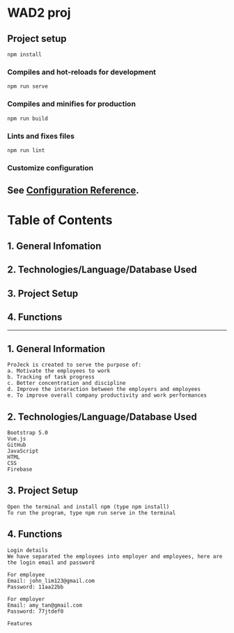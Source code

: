 # WAD2 proj

## Project setup
```
npm install
```

### Compiles and hot-reloads for development
```
npm run serve
```

### Compiles and minifies for production
```
npm run build
```

### Lints and fixes files
```
npm run lint
```

### Customize configuration

See [Configuration Reference](https://cli.vuejs.org/config/).
------------------------------------------------------------------
# Table of Contents
## 1. General Infomation 
## 2. Technologies/Language/Database Used
## 3. Project Setup
## 4. Functions
------------------------------------------------------------------

## 1. General Information
```
ProJeck is created to serve the purpose of:
a. Motivate the employees to work
b. Tracking of task progress
c. Better concentration and discipline 
d. Improve the interaction between the employers and employees
e. To improve overall company productivity and work performances
```

## 2. Technologies/Language/Database Used
```
Bootstrap 5.0
Vue.js
GitHub
JavaScript
HTML
CSS
Firebase
```

## 3. Project Setup
```
Open the terminal and install npm (type npm install) 
To run the program, type npm run serve in the terminal
```

## 4. Functions
```
Login details
We have separated the employees into employer and employees, here are the login email and password

For employee
Email: john_lim123@gmail.com
Password: 11aa22bb

For employer
Email: amy_tan@gmail.com
Password: 77jtdef0

Features

```

